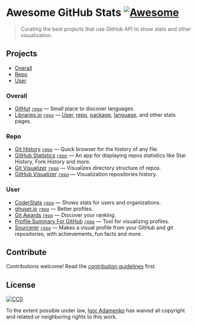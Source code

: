 # Awesome GitHub Stats [![Awesome](https://awesome.re/badge.svg)](https://awesome.re)

> Curating the best projects that use GitHub API to show stats and other visualization.

## Projects

- [Overall](#overall)
- [Repo](#repo)
- [User](#user)

### Overall

- [GitHut](https://githut.info) [`repo`](https://github.com/littleark/githut) — Small place to discover languages.
- [Libraries.io](https://libraries.io/github/) [`repo`](https://github.com/librariesio/libraries.io) — [User](https://libraries.io/github/igoradamenko), [repo](https://libraries.io/github/igoradamenko/awsm.css), [package](https://libraries.io/npm/awsm.css), [language](https://libraries.io/languages/JavaScript), and other stats pages. 

### Repo

- [Git History](https://githistory.xyz) [`repo`](https://github.com/pomber/git-history) — Quick browser for the history of any file.
- [GitHub Statistics](https://vesoft-inc.github.io/github-statistics/) [`repo`](https://github.com/vesoft-inc/github-statistics) — An app for displaying repos statistics like Star History, Fork History and more.
- [Git Visualizer](https://veniversum.me/git-visualizer/) [`repo`](https://github.com/veniversum/git-visualizer) — Visualizes directory structure of repos.
- [GitHub Visualizer](http://ghv.artzub.com) [`repo`](https://github.com/artzub/GitHubVisualizer) — Visualization repositories history.

### User

- [CoderStats](https://coderstats.net/) [`repo`](https://github.com/coderstats/coderstats.net) — Shows stats for users and organizations.
- [ghuser.io](https://ghuser.io) [`repo`](https://github.com/ghuser-io/ghuser.io) — Better profiles.
- [Git Awards](http://git-awards.com) [`repo`](https://github.com/vdaubry/github-awards) — Discover your ranking.
- [Profile Summary For GitHub](https://profile-summary-for-github.com) [`repo`](https://github.com/tipsy/profile-summary-for-github) — Tool for visualizing profiles.
- [Sourcerer](https://sourcerer.io) [`repo`](https://github.com/sourcerer-io/sourcerer-app) — Makes a visual profile from your GitHub and git repositories, with achievements, fun facts and more.

## Contribute

Contributions welcome! Read the [contribution guidelines](CONTRIBUTING.md) first.

## License

[![CC0](http://mirrors.creativecommons.org/presskit/buttons/88x31/svg/cc-zero.svg)](https://creativecommons.org/publicdomain/zero/1.0/)

To the extent possible under law, [Igor Adamenko](https://igoradamenko.com) has waived all copyright and related or neighboring rights to this work.

<!-- ### User -->
<!-- ↓ service is down: https://github.com/karanjthakkar/showmyprs.com/issues/22 -->
<!-- - [Show My PR's](https://showmyprs.com) [`repo`](https://github.com/karanjthakkar/showmyprs.com) — See all your Open Source contributions in one place. -->
